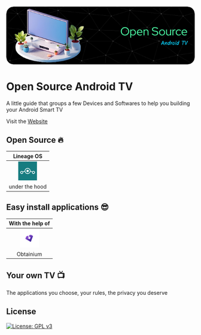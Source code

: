 ![Open Source Android TV](https://raw.githubusercontent.com/Copper-Gio/Open-Source-Android-TV/main/assets/github-header-image(4).png)
# Open Source Android TV

A little guide that groups a few Devices and Softwares to help you building your Android Smart TV

Visit the [Website](https://copper-gio.github.io/Open-Source-Android-TV/)

## Open Source :fire:

| Lineage OS                                                                                                                                                                   |
|:----------------------------------------------------------------------------------------------------------------------------------------------------------------------------:|
| [<img title="" src="https://raw.githubusercontent.com/Copper-Gio/Open-Source-Android-TV/main/assets/Lineageos_logo.png" alt="LineageOS" width="50" >](https://lineageos.org/) |
| under the hood                                                                                                                                                               |

## Easy install applications :sunglasses:

| With the help of                                                                                                                                                                                                |
|:---------------------------------------------------------------------------------------------------------------------------------------------------------------------------------------------------------------:|
| [<img title="" src="https://raw.githubusercontent.com/Copper-Gio/Open-Source-Android-TV/main/assets/obtainium.svg" alt="Obtainium" width="50" >](https://obtainium.imranr.dev/) |
| Obtainium                                                                                                                                                                                                       |

## Your own TV :tv:

The applications you choose, your rules, the privacy you deserve

## License

[![License: GPL v3](https://img.shields.io/badge/License-GPLv3-blue.svg)](https://www.gnu.org/licenses/gpl-3.0)
